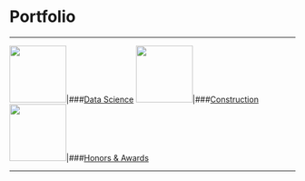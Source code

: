 # Portfolio
---

<img src="images/dummy_thumbnail.jpg?raw=true" width = "100"/>|###[Data Science](https://annacjacobson.github.io/data_science)
<img src="images/dummy_thumbnail.jpg?raw=true" width = "100"/>|###[Construction](https://annacjacobson.github.io/construction)
<img src="images/dummy_thumbnail.jpg?raw=true" width = "100"/>|###[Honors & Awards](https://annacjacobson.github.io/honors_awards)

---
